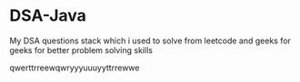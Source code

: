 # DSA-Java


My DSA questions stack which i used to solve from leetcode and geeks for geeks for better problem solving skills

qwerttrreewqwryyyuuuyyttrrewwe



